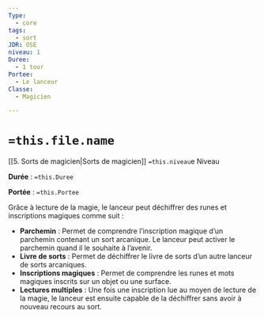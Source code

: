 ```yaml
---
Type:
  - core
tags:
  - sort
JDR: OSE
niveau: 1
Duree:
  - 1 tour
Portee:
  - Le lanceur
Classe:
  - Magicien

---
```

# `=this.file.name`  

[[5. Sorts de magicien|Sorts de magicien]] `=this.niveau`e Niveau

**Durée** : `=this.Duree` 

**Portée** : `=this.Portee`

Grâce à lecture de la magie, le lanceur peut déchiffrer des runes et inscriptions magiques comme suit :

- **Parchemin** : Permet de comprendre l’inscription magique d’un parchemin contenant un sort arcanique. Le lanceur peut activer le parchemin quand il le souhaite à l’avenir.
- **Livre de sorts** : Permet de déchiffrer le livre de sorts d’un autre lanceur de sorts arcaniques.
- **Inscriptions magiques** : Permet de comprendre les runes et mots magiques inscrits sur un objet ou une surface.
- **Lectures multiples** : Une fois une inscription lue au moyen de lecture de la magie, le lanceur est ensuite capable de la déchiffrer sans avoir à nouveau recours au sort.